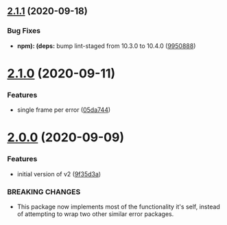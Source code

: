## [2.1.1](https://github.com/brad-jones/goerr/compare/v2.1.0...v2.1.1) (2020-09-18)


### Bug Fixes

* **npm): (deps:** bump lint-staged from 10.3.0 to 10.4.0 ([9950888](https://github.com/brad-jones/goerr/commit/9950888231eee22e3f88bd35167b03c4f805c74c))

# [2.1.0](https://github.com/brad-jones/goerr/compare/v2.0.0...v2.1.0) (2020-09-11)


### Features

* single frame per error ([05da744](https://github.com/brad-jones/goerr/commit/05da744b5c7a5f25c0f9167ac8b13dceafa7b877))

# [2.0.0](https://github.com/brad-jones/goerr/compare/v1.0.0...v2.0.0) (2020-09-09)


### Features

* initial version of v2 ([9f35d3a](https://github.com/brad-jones/goerr/commit/9f35d3a4f9af59830701df78c8a40130f2450294))


### BREAKING CHANGES

* This package now implements most of the functionality it's self, instead of attempting to wrap two other similar error packages.
